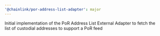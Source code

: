 ```yaml
---
'@chainlink/por-address-list-adapter': major
---
```


Initial implementation of the PoR Address List External Adapter to fetch the list of custodial addresses to support a PoR feed
